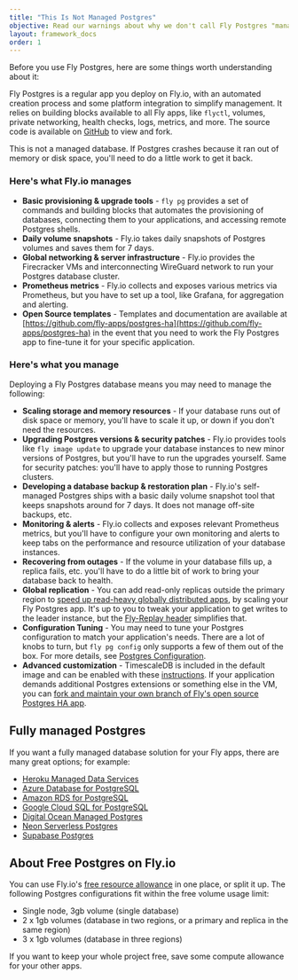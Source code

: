 ```yaml
---
title: "This Is Not Managed Postgres"
objective: Read our warnings about why we don't call Fly Postgres "managed"!
layout: framework_docs
order: 1
---
```


Before you use Fly Postgres, here are some things worth understanding about it:

Fly Postgres is a regular app you deploy on Fly.io, with an automated creation process and some platform integration to simplify management. It relies on building blocks available to all Fly apps, like `flyctl`, volumes, private networking, health checks, logs, metrics, and more. The source code is available on [GitHub](https://github.com/fly-apps/postgres-ha) to view and fork.

This is not a managed database. If Postgres crashes because it ran out of memory or disk space, you'll need to do a little work to get it back.

### Here's what Fly.io manages

- **Basic provisioning & upgrade tools** - `fly pg` provides a set of commands and building blocks that automates the provisioning of databases, connecting them to your applications, and accessing remote Postgres shells.
- **Daily volume snapshots** - Fly.io takes daily snapshots of Postgres volumes and saves them for 7 days.
- **Global networking & server infrastructure** - Fly.io provides the Firecracker VMs and interconnecting WireGuard network to run your Postgres database cluster.
- **Prometheus metrics** - Fly.io collects and exposes various metrics via Prometheus, but you have to set up a tool, like Grafana, for aggregation and alerting.
- **Open Source templates** - Templates and documentation are available at [https://github.com/fly-apps/postgres-ha](https://github.com/fly-apps/postgres-ha) in the event that you need to work the Fly Postgres app to fine-tune it for your specific application.

### Here's what you manage

Deploying a Fly Postgres database means you may need to manage the following:

- **Scaling storage and memory resources** - If your database runs out of disk space or memory, you'll have to scale it up, or down if you don't need the resources.
- **Upgrading Postgres versions & security patches** - Fly.io provides tools like `fly image update` to upgrade your database instances to new minor versions of Postgres, but you'll have to run the upgrades yourself. Same for security patches: you'll have to apply those to running Postgres clusters.
- **Developing a database backup & restoration plan** - Fly.io's self-managed Postgres ships with a basic daily volume snapshot tool that keeps snapshots around for 7 days. It does not manage off-site backups, etc.
- **Monitoring & alerts** - Fly.io collects and exposes relevant Prometheus metrics, but you'll have to configure your own monitoring and alerts to keep tabs on the performance and resource utilization of your database instances.
- **Recovering from outages** - If the volume in your database fills up, a replica fails, etc. you'll have to do a little bit of work to bring your database back to health.
- **Global replication** - You can add read-only replicas outside the primary region to [speed up read-heavy globally distributed apps](https://fly.io/blog/globally-distributed-postgres/),  by scaling your Fly Postgres app. It's up to you to tweak your application to get writes to the leader instance, but the [Fly-Replay header](https://fly.io/docs/reference/fly-replay/) simplifies that.
- **Configuration Tuning** - You may need to tune your Postgres configuration to match your application's needs. 
There are a lot of knobs to turn, but `fly pg config` only supports a few of them out of the box. For more details, see [Postgres Configuration](#postgres-configuration).
- **Advanced customization** - TimescaleDB is included in the default image and can be enabled with these [instructions](https://fly.io/docs/postgres/managing/enabling-timescale/). If your application demands additional Postgres extensions or something else in the VM, you can [fork and maintain your own branch of Fly's open source Postgres HA app](https://github.com/fly-apps/postgres-ha). 

## Fully managed Postgres

If you want a fully managed database solution for your Fly apps, there are many great options; for example:

- [Heroku Managed Data Services](https://www.heroku.com/managed-data-services)
- [Azure Database for PostgreSQL](https://azure.microsoft.com/en-us/products/postgresql/#overview)
- [Amazon RDS for PostgreSQL](https://aws.amazon.com/rds/postgresql/)
- [Google Cloud SQL for PostgreSQL](https://cloud.google.com/sql/docs/postgres/)
- [Digital Ocean Managed Postgres](https://www.digitalocean.com/products/managed-databases-postgresql)
- [Neon Serverless Postgres](https://neon.tech/)
- [Supabase Postgres](https://supabase.com/database)

## About Free Postgres on Fly.io

You can use Fly.io's [free resource allowance](https://fly.io/docs/about/pricing/#free-allowances) in one place, or split it up. The following Postgres configurations fit within the free volume usage limit:

- Single node, 3gb volume (single database)
- 2 x 1gb volumes (database in two regions, or a primary and replica in the same region)
- 3 x 1gb volumes (database in three regions)

If you want to keep your whole project free, save some compute allowance for your other apps.
